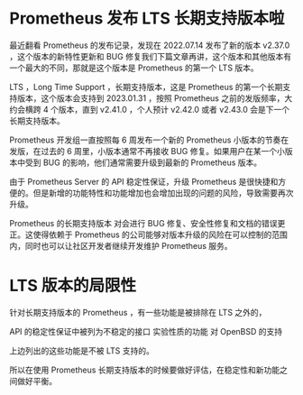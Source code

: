 # Prometheus 发布 LTS 长期支持版本啦

最近翻看 Prometheus 的发布记录，发现在 2022.07.14 发布了新的版本 v2.37.0 ，这个版本的新特性更新和 BUG 修复我们下篇文章再讲，这个版本和其他版本有一个最大的不同，那就是这个版本是 Prometheus 的第一个 LTS 版本。

LTS ，Long Time Support ，长期支持版本，这是 Prometheus 的第一个长期支持版本，这个版本会支持到 2023.01.31 ，按照 Prometheus 之前的发版频率，大约会横跨 4 个版本，直到 v2.41.0 ，个人预计 v2.42.0 或者 v2.43.0 会是下一个长期支持版本。



Prometheus 开发组一直按照每 6 周发布一个新的 Prometheus 小版本的节奏在发版，在过去的 6 周里，小版本通常不再接收 BUG 修复。如果用户在某一个小版本中受到 BUG 的影响，他们通常需要升级到最新的 Prometheus 版本。

由于 Prometheus Server 的 API 稳定性保证，升级 Prometheus 是很快捷和方便的。但是新增的功能特性和功能增加也会增加出现的问题的风险，导致需要再次升级。

Prometheus 的长期支持版本 对会进行 BUG 修复、安全性修复和文档的错误更正。这使得依赖于 Prometheus 的公司能够对版本升级的风险在可以控制的范围内，同时也可以让社区开发者继续开发维护 Prometheus 服务。

# LTS 版本的局限性

针对长期支持版本的 Prometheus ，有一些功能是被排除在 LTS 之外的，

API 的稳定性保证中被列为不稳定的接口
实验性质的功能
对 OpenBSD 的支持

上边列出的这些功能是不被 LTS 支持的。

所以在使用 Prometheus 长期支持版本的时候要做好评估，在稳定性和新功能之间做好平衡。